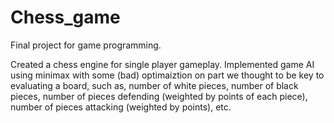 # Chess_game

Final project for game programming.

Created a chess engine for single player gameplay. Implemented game AI using minimax with some (bad) optimaiztion on part we thought to be key to evaluating a board, such as, number of white pieces, number of black pieces, number of pieces defending (weighted by points of each piece), number of pieces attacking (weighted by points), etc. 
